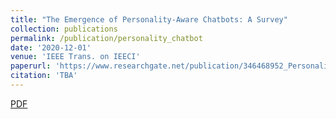 ```yaml
---
title: "The Emergence of Personality-Aware Chatbots: A Survey"
collection: publications
permalink: /publication/personality_chatbot
date: '2020-12-01'
venue: 'IEEE Trans. on IEECI'
paperurl: 'https://www.researchgate.net/publication/346468952_Personality-aware_Chatbot_An_Emerging_Area_in_Conversational_Agents'
citation: 'TBA'
---
```


[PDF](https://www.researchgate.net/publication/346468952_Personality-aware_Chatbot_An_Emerging_Area_in_Conversational_Agents)
